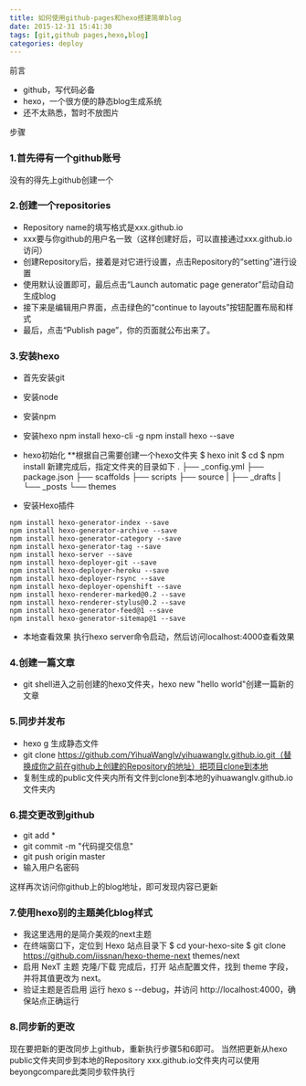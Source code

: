```yaml
---
title: 如何使用github-pages和hexo搭建简单blog
date: 2015-12-31 15:41:30
tags: [git,github pages,hexo,blog]
categories: deploy
---
```


前言
- github，写代码必备
- hexo，一个很方便的静态blog生成系统
- 还不太熟悉，暂时不放图片

步骤
### 1.首先得有一个github账号
没有的得先上github创建一个
### 2.创建一个repositories
- Repository name的填写格式是xxx.github.io
- xxx要与你github的用户名一致（这样创建好后，可以直接通过xxx.github.io访问）
- 创建Repository后，接着是对它进行设置，点击Repository的“setting”进行设置
- 使用默认设置即可，最后点击“Launch automatic page generator”启动自动生成blog
- 接下来是编辑用户界面，点击绿色的“continue to layouts”按钮配置布局和样式
- 最后，点击“Publish page”，你的页面就公布出来了。

### 3.安装hexo
- 首先安装git
- 安装node
- 安装npm
- 安装hexo
npm install hexo-cli -g
npm install hexo --save

- hexo初始化
**根据自己需要创建一个hexo文件夹
$ hexo init <folder>
$ cd <folder>
$ npm install
新建完成后，指定文件夹的目录如下
.
├── _config.yml
├── package.json
├── scaffolds
├── scripts
├── source
|      ├── _drafts
|      └── _posts
└── themes

- 安装Hexo插件
```
npm install hexo-generator-index --save
npm install hexo-generator-archive --save
npm install hexo-generator-category --save
npm install hexo-generator-tag --save
npm install hexo-server --save
npm install hexo-deployer-git --save
npm install hexo-deployer-heroku --save
npm install hexo-deployer-rsync --save
npm install hexo-deployer-openshift --save
npm install hexo-renderer-marked@0.2 --save
npm install hexo-renderer-stylus@0.2 --save
npm install hexo-generator-feed@1 --save
npm install hexo-generator-sitemap@1 --save
```

- 本地查看效果
执行hexo server命令启动，然后访问localhost:4000查看效果


### 4.创建一篇文章
- git shell进入之前创建的hexo文件夹，hexo new "hello world"创建一篇新的文章

### 5.同步并发布
- hexo g 生成静态文件
- git clone https://github.com/YihuaWanglv/yihuawanglv.github.io.git（替换成你之前在github上创建的Repository的地址）把项目clone到本地
- 复制生成的public文件夹内所有文件到clone到本地的yihuawanglv.github.io文件夹内

### 6.提交更改到github
- git add *
- git commit -m "代码提交信息"
- git push origin master
- 输入用户名密码

这样再次访问你github上的blog地址，即可发现内容已更新

### 7.使用hexo别的主题美化blog样式
- 我这里选用的是简介美观的next主题
- 在终端窗口下，定位到 Hexo 站点目录下
$ cd your-hexo-site
$ git clone https://github.com/iissnan/hexo-theme-next themes/next
- 启用 NexT 主题
克隆/下载 完成后，打开 站点配置文件，找到 theme 字段，并将其值更改为 next。
- 验证主题是否启用
运行 hexo s --debug，并访问 http://localhost:4000，确保站点正确运行

### 8.同步新的更改
现在要把新的更改同步上github，重新执行步骤5和6即可。
当然把更新从hexo public文件夹同步到本地的Repository xxx.github.io文件夹内可以使用beyongcompare此类同步软件执行